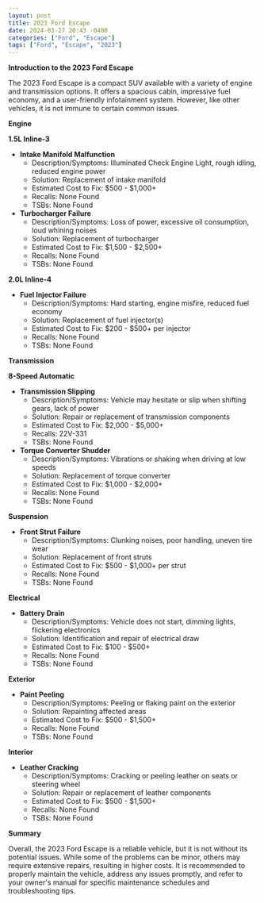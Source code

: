 ```yaml
---
layout: post
title: 2023 Ford Escape
date: 2024-03-27 20:43 -0400
categories: ["Ford", "Escape"]
tags: ["Ford", "Escape", "2023"]
---
```

**Introduction to the 2023 Ford Escape**

The 2023 Ford Escape is a compact SUV available with a variety of engine and transmission options. It offers a spacious cabin, impressive fuel economy, and a user-friendly infotainment system. However, like other vehicles, it is not immune to certain common issues.

**Engine**

**1.5L Inline-3**
* **Intake Manifold Malfunction**
    * Description/Symptoms: Illuminated Check Engine Light, rough idling, reduced engine power
    * Solution: Replacement of intake manifold
    * Estimated Cost to Fix: $500 - $1,000+
    * Recalls: None Found
    * TSBs: None Found
* **Turbocharger Failure**
    * Description/Symptoms: Loss of power, excessive oil consumption, loud whining noises
    * Solution: Replacement of turbocharger
    * Estimated Cost to Fix: $1,500 - $2,500+
    * Recalls: None Found
    * TSBs: None Found

**2.0L Inline-4**
* **Fuel Injector Failure**
    * Description/Symptoms: Hard starting, engine misfire, reduced fuel economy
    * Solution: Replacement of fuel injector(s)
    * Estimated Cost to Fix: $200 - $500+ per injector
    * Recalls: None Found
    * TSBs: None Found

**Transmission**

**8-Speed Automatic**
* **Transmission Slipping**
    * Description/Symptoms: Vehicle may hesitate or slip when shifting gears, lack of power
    * Solution: Repair or replacement of transmission components
    * Estimated Cost to Fix: $2,000 - $5,000+
    * Recalls: 22V-331
    * TSBs: None Found
* **Torque Converter Shudder**
    * Description/Symptoms: Vibrations or shaking when driving at low speeds
    * Solution: Replacement of torque converter
    * Estimated Cost to Fix: $1,000 - $2,000+
    * Recalls: None Found
    * TSBs: None Found

**Suspension**

* **Front Strut Failure**
    * Description/Symptoms: Clunking noises, poor handling, uneven tire wear
    * Solution: Replacement of front struts
    * Estimated Cost to Fix: $500 - $1,000+ per strut
    * Recalls: None Found
    * TSBs: None Found

**Electrical**

* **Battery Drain**
    * Description/Symptoms: Vehicle does not start, dimming lights, flickering electronics
    * Solution: Identification and repair of electrical draw
    * Estimated Cost to Fix: $100 - $500+
    * Recalls: None Found
    * TSBs: None Found

**Exterior**

* **Paint Peeling**
    * Description/Symptoms: Peeling or flaking paint on the exterior
    * Solution: Repainting affected areas
    * Estimated Cost to Fix: $500 - $1,500+
    * Recalls: None Found
    * TSBs: None Found

**Interior**

* **Leather Cracking**
    * Description/Symptoms: Cracking or peeling leather on seats or steering wheel
    * Solution: Repair or replacement of leather components
    * Estimated Cost to Fix: $500 - $1,500+
    * Recalls: None Found
    * TSBs: None Found

**Summary**

Overall, the 2023 Ford Escape is a reliable vehicle, but it is not without its potential issues. While some of the problems can be minor, others may require extensive repairs, resulting in higher costs. It is recommended to properly maintain the vehicle, address any issues promptly, and refer to your owner's manual for specific maintenance schedules and troubleshooting tips.
